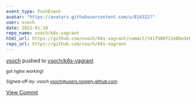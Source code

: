 ```yaml
---
event_type: PushEvent
avatar: "https://avatars.githubusercontent.com/u/814322?"
user: vsoch
date: 2022-01-10
repo_name: vsoch/k8s-vagrant
html_url: https://github.com/vsoch/k8s-vagrant/commit/3417500711e8be3eba40094a78b486e9cab66809
repo_url: https://github.com/vsoch/k8s-vagrant
---
```


<a href='https://github.com/vsoch' target='_blank'>vsoch</a> pushed to <a href='https://github.com/vsoch/k8s-vagrant' target='_blank'>vsoch/k8s-vagrant</a>

<small>got nginx working!

Signed-off-by: vsoch <vsoch@users.noreply.github.com></small>

<a href='https://github.com/vsoch/k8s-vagrant/commit/3417500711e8be3eba40094a78b486e9cab66809' target='_blank'>View Commit</a>